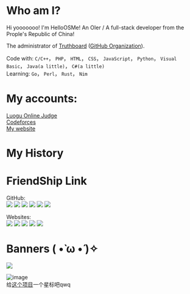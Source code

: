 # Who am I?
Hi yooooooo! I'm HelloOSMe! An OIer / A full-stack developer from the Prople's Republic of China!

The administrator of [Truthboard](https://truthboard.wikidot.com) ([GitHub Organization](https://github.com/TruthboardWiki)).


Code with: `C/C++`， `PHP`， `HTML`， `CSS`， `JavaScript`， `Python`， `Visual Basic`， `Java(a little)`， `C#(a little)`  
Learning: `Go`， `Perl`， `Rust`， `Nim`  

# My accounts:

[Luogu Online Judge](https://luogu.com.cn/user/755022)  
[Codeforces](https://codeforces.com/profile/HelloOS)  
[My website](https://helloos.eu.org)

# My History

# FriendShip Link
GitHub:  
[![](https://avatars.githubusercontent.com/u/116557254?s=64&v=4)](https://github.com/yu22c0w0)
[![](https://avatars.githubusercontent.com/u/97789520?s=64&v=4)](https://github.com/paperee)
[![](https://avatars.githubusercontent.com/u/96947247?s=64&v=4)](https://github.com/MaggieLOL)
[![](https://avatars.githubusercontent.com/u/119715919?s=64&v=4)](https://github.com/MinecraftWindows11)
[![](https://avatars.githubusercontent.com/u/109163654?s=64&v=4)](https://github.com/GTryobe)
[![](https://avatars.githubusercontent.com/u/110706523?s=64&v=4)](https://github.com/Tortoise-God)

Websites:  
[![](https://avatars.githubusercontent.com/u/116557254?s=64&v=4)](https://yu22c.tk)
[![](https://avatars.githubusercontent.com/u/97789520?s=64&v=4)](https://paperee.guru)
[![](https://avatars.githubusercontent.com/u/96947247?s=64&v=4)](https://thz.cool)
[![](https://avatars.githubusercontent.com/u/119715919?s=64&v=4)](https://MinecraftWindows11.github.io)
[![](https://avatars.githubusercontent.com/u/110706523?s=64&v=4)](https://tortoise-god.eu.org)

# Banners ( •̀ ω •́ )✧

![](https://idage.rickyxrc.top/github/user?username=HelloOSMe)

![image](http://idage.rickyxrc.top/github/repo?username=TruthboardWiki&repo=truthboard-searcher)  
给[这个项目](https://github.com/TruthboardWiki/truthboard-searcher)一个星标吧qwq
